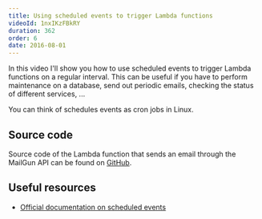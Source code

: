 ```yaml
---
title: Using scheduled events to trigger Lambda functions
videoId: 1nxIKzFBkRY
duration: 362
order: 6
date: 2016-08-01
---
```


In this video I'll show you how to use scheduled events to trigger Lambda functions on a regular interval. This can be useful if you have to perform maintenance on a database, send out periodic emails, checking the status of different services, ...

You can think of schedules events as cron jobs in Linux.

## Source code
Source code of the Lambda function that sends an email through the MailGun API can be found on <a href="https://github.com/SavjeeTutorials/getting-started-with-lambda/tree/master/06-scheduled-events-to-trigger-lambda" target="_blank">GitHub</a>.

## Useful resources
* <a href="http://docs.aws.amazon.com/lambda/latest/dg/with-scheduled-events.html" target="_blank">Official documentation on scheduled events</a>